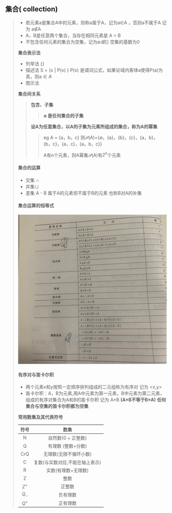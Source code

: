 ## 集合( collection)

> - 若元素a是集合A中的元素，则称a属于A，记为a$\in$A ，否则a不属于A 记为 a$\notin$A
> - A，B是任意两个集合，当存在相同元素是 A = B 
> - 不包含任何元素的集合为空集，记为$\emptyset 或 \{\}$ 空集的基数为0 
>
> 
>
> **集合表示法**
>
> - 列举法 {}
> - 描述法 S = {x | P(x) } P(x) 是谓词公式，如果论域内客体a使得P(a)为真，则a$\in A$
> - 图示法
>
> 
>
> **集合间关系**
>
> > **包含、子集**
> >
> > > **$\emptyset$ 是任何集合的子集**
> >
> > **设A为任意集合，以A的子集为元素所组成的集合，称为A的幂集**
> >
> > >   eg A = {a，b，c}  则$\mathscr{P}(A)$={$\emptyset$，{a}，{b}，{c}，{a，b}，{b，c}，{a，c}，{a，b，c}}
> > >
> > >   A有n个元素，则A幂集$\mathscr{P}(A)$有$2^n$个元素
>
> 
>
> #### **集合的运算**
>
> - 交集 $\cap$
> - 并集$\cup$
> - 差集  A - B 属于A的元素但不属于B的元素 也称B对A的补集
>
> 
>
> #### **集合运算的恒等式**
>
> <img src="image-20220102235232106.png" alt="image-20220102235232106" style="zoom: 50%;" /> 
>
> #### **有序对与笛卡尔积**
>
> - 两个元素x和y按照一定顺序排列组成的二元组称为有序对 记为 <x,y>
> - 笛卡尔积：A，B为元素,用A中元素为第一元素，B中元素为第二元素，组成的有序对集合为A和B的笛卡尔积 记为 A$\times$B  **(A$\times$B不等于B$\times$A)**  **任何集合与空集的笛卡尔积都为空集**
>
> 
>
>  **常用数集及其代表符号**
>
> | 符号  |              数集               |
> | :---: | :-----------------------------: |
> |   N   |       自然数(0 + 正整数)        |
> |   Q   |       有理数 (整数+分数)        |
> |  CrQ  |     无理数(无限不循环小数)      |
> |   C   | 复数(与实数对应,不能在轴上表示) |
> |   R   |       实数(有理数+无理数)       |
> |   Z   |              整数               |
> | $Z^+$ |             正整数              |
> | $Q_-$ |            负有理数             |
> | $Q^+$ |            正有理数             |
>
> 


